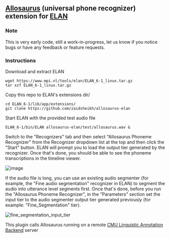 ## [Allosaurus](https://github.com/xinjli/allosaurus/) (universal phone recognizer) extension for [ELAN](https://archive.mpi.nl/tla/elan)

###  Note

This is very early code, still a work-in-progress, let us know if you notice bugs or have any feedback or feature requests.

### Instructions
Download and extract ELAN
```
wget https://www.mpi.nl/tools/elan/ELAN_6-1_linux.tar.gz
tar xzf ELAN_6-1_linux.tar.gz
```

Copy this repo to ELAN's extensions dir/
```
cd ELAN_6-1/lib/app/extensions/
git clone https://github.com/zaidsheikh/allosaurus-elan
```

Start ELAN with the provided test audio file

`ELAN_6-1/bin/ELAN allosaurus-elan/test/allosaurus.wav &`

Switch to the "Recognizers" tab and then select "Allosaurus Phoneme Recognizer" from the Recognizer dropdown list at the top and then click the "Start" button. ELAN will prompt you to load the output tier generated by the recognizer. Once that's done, you should be able to see the phoneme transcriptions in the timeline viewer.

![image](https://user-images.githubusercontent.com/2358298/124541645-da0adf80-ddef-11eb-8bb6-4a26713545a6.png)

If the audio file is long, you can use an existing audio segmenter (for example, the "Fine audio segmentation" recognizer in ELAN) to segment the audio into utterance level segments first. Once that's done, before you run the "Allosaurus Phoneme Recognizer", in the "Parameters" section set the input tier to the audio segmenter output tier generated previously (for example: "Fine_Segmentation" tier).

![fine_segmentation_input_tier](https://user-images.githubusercontent.com/2358298/126795420-00efc527-d2b8-40c2-8122-0cb37c4c1cfb.png)


This plugin calls Allosaurus running on a remote [CMU Linguistic Annotation Backend](https://github.com/neulab/cmulab) server
